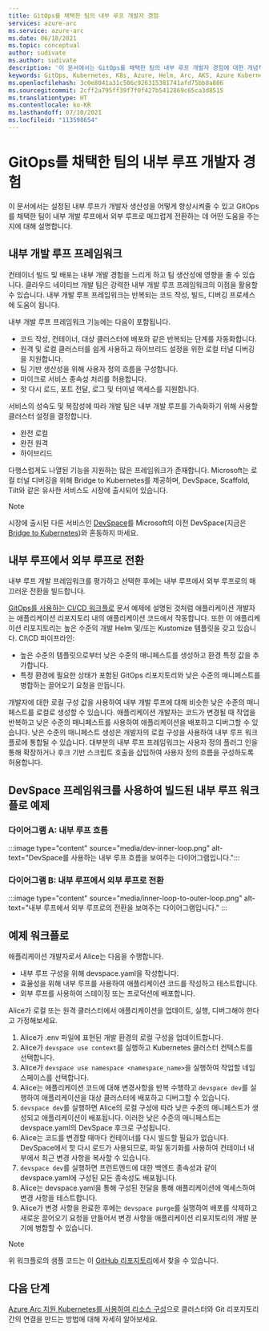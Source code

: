 ```yaml
---
title: GitOps를 채택한 팀의 내부 루프 개발자 경험
services: azure-arc
ms.service: azure-arc
ms.date: 06/18/2021
ms.topic: conceptual
author: sudivate
ms.author: sudivate
description: '이 문서에서는 GitOps를 채택한 팀의 내부 루프 개발자 경험에 대한 개념적인 개요를 제공합니다. '
keywords: GitOps, Kubernetes, K8s, Azure, Helm, Arc, AKS, Azure Kubernetes Service, 컨테이너, CI, CD, Azure DevOps, 내부 루프, 개발 경험
ms.openlocfilehash: 3c0e8041a31c506c926315381741afd75bb8a806
ms.sourcegitcommit: 2cff2a795ff39f7f0f427b5412869c65ca3d8515
ms.translationtype: HT
ms.contentlocale: ko-KR
ms.lasthandoff: 07/10/2021
ms.locfileid: "113598654"
---
```

# <a name="inner-loop-developer-experience-for-teams-adopting-gitops"></a>GitOps를 채택한 팀의 내부 루프 개발자 경험

이 문서에서는 설정된 내부 루프가 개발자 생산성을 어떻게 향상시켜줄 수 있고 GitOps를 채택한 팀이 내부 개발 루프에서 외부 루프로 매끄럽게 전환하는 데 어떤 도움을 주는지에 대해 설명합니다.

## <a name="inner-dev-loop-frameworks"></a>내부 개발 루프 프레임워크

컨테이너 빌드 및 배포는 내부 개발 경험을 느리게 하고 팀 생산성에 영향을 줄 수 있습니다. 클라우드 네이티브 개발 팀은 강력한 내부 개발 루프 프레임워크의 이점을 활용할 수 있습니다. 내부 개발 루프 프레임워크는 반복되는 코드 작성, 빌드, 디버깅 프로세스에 도움이 됩니다.

내부 개발 루프 프레임워크 기능에는 다음이 포함됩니다.

 
- 코드 작성, 컨테이너, 대상 클러스터에 배포와 같은 반복되는 단계를 자동화합니다. 
- 원격 및 로컬 클러스터를 쉽게 사용하고 하이브리드 설정을 위한 로컬 터널 디버깅을 지원합니다.
- 팀 기반 생산성을 위해 사용자 정의 흐름을 구성합니다.
- 마이크로 서비스 종속성 처리를 허용합니다. 
- 핫 다시 로드, 포트 전달, 로그 및 터미널 액세스를 지원합니다. 



서비스의 성숙도 및 복잡성에 따라 개발 팀은 내부 개발 루프를 가속화하기 위해 사용할 클러스터 설정을 결정합니다. 

* 완전 로컬
* 완전 원격
* 하이브리드 


다행스럽게도 나열된 기능을 지원하는 많은 프레임워크가 존재합니다. Microsoft는 로컬 터널 디버깅을 위해 Bridge to Kubernetes를 제공하며, DevSpace, Scaffold, Tilt와 같은 유사한 서비스도 시장에 출시되어 있습니다.

> [!NOTE]
> 시장에 출시된 다른 서비스인 [DevSpace](https://github.com/loft-sh/devspace)를 Microsoft의 이전 DevSpace(지금은 [Bridge to Kubernetes](https://code.visualstudio.com/docs/containers/bridge-to-kubernetes))와 혼동하지 마세요.


## <a name="inner-loop-to-outer-loop-transition"></a>내부 루프에서 외부 루프로 전환 

내부 루프 개발 프레임워크를 평가하고 선택한 후에는 내부 루프에서 외부 루프로의 매끄러운 전환을 빌드합니다.

[GitOps를 사용하는 CI/CD 워크플로](conceptual-gitops-ci-cd.md) 문서 예제에 설명된 것처럼 애플리케이션 개발자는 애플리케이션 리포지토리 내의 애플리케이션 코드에서 작동합니다. 또한 이 애플리케이션 리포지토리는 높은 수준의 개발 Helm 및/또는 Kustomize 템플릿을 갖고 있습니다. CI\CD 파이프라인:

* 높은 수준의 템플릿으로부터 낮은 수준의 매니페스트를 생성하고 환경 특정 값을 추가합니다.
* 특정 환경에 필요한 상태가 포함된 GitOps 리포지토리와 낮은 수준의 매니페스트를 병합하는 끌어오기 요청을 만듭니다. 

개발자에 대한 로컬 구성 값을 사용하여 내부 개발 루프에 대해 비슷한 낮은 수준의 매니페스트를 로컬로 생성할 수 있습니다. 애플리케이션 개발자는 코드가 변경될 때 작업을 반복하고 낮은 수준의 매니페스트를 사용하여 애플리케이션을 배포하고 디버그할 수 있습니다. 낮은 수준의 매니페스트 생성은 개발자의 로컬 구성을 사용하여 내부 루프 워크플로에 통합될 수 있습니다. 대부분의 내부 루프 프레임워크는 사용자 정의 플러그 인을 통해 확장하거나 후크 기반 스크립트 호출을 삽입하여 사용자 정의 흐름을 구성하도록 허용합니다. 

## <a name="example-inner-loop-workflow-built-with-devspace-framework"></a>DevSpace 프레임워크를 사용하여 빌드된 내부 루프 워크플로 예제


### <a name="diagram-a-inner-loop-flow"></a>다이어그램 A: 내부 루프 흐름
:::image type="content" source="media/dev-inner-loop.png" alt-text="DevSpace를 사용하는 내부 루프 흐름을 보여주는 다이어그램입니다.":::

### <a name="diagram-b-inner-loop-to-outer-loop-transition"></a>다이어그램 B: 내부 루프에서 외부 루프로 전환
:::image type="content" source="media/inner-loop-to-outer-loop.png" alt-text="내부 루프에서 외부 루프로의 전환을 보여주는 다이어그램입니다." :::


## <a name="example-workflow"></a>예제 워크플로
애플리케이션 개발자로서 Alice는 다음을 수행합니다.
- 내부 루프 구성을 위해 devspace.yaml을 작성합니다.
- 효율성을 위해 내부 루프를 사용하여 애플리케이션 코드를 작성하고 테스트합니다.
- 외부 루프를 사용하여 스테이징 또는 프로덕션에 배포합니다.


Alice가 로컬 또는 원격 클러스터에서 애플리케이션을 업데이트, 실행, 디버그해야 한다고 가정해보세요.

1. Alice가 .env 파일에 표현된 개발 환경의 로컬 구성을 업데이트합니다.
1. Alice가 `devspace use context`를 실행하고 Kubernetes 클러스터 컨텍스트를 선택합니다.
1.  Alice가 `devspace use namespace <namespace_name>`을 실행하여 작업할 네임스페이스를 선택합니다.
1.  Alice는 애플리케이션 코드에 대해 변경사항을 반복 수행하고 `devspace dev`를 실행하여 애플리케이션을 대상 클러스터에 배포하고 디버그할 수 있습니다.
1. `devspace dev`를 실행하면 Alice의 로컬 구성에 따라 낮은 수준의 매니페스트가 생성되고 애플리케이션이 배포됩니다. 이러한 낮은 수준의 매니페스트는 devspace.yaml의 DevSpace 후크로 구성됩니다.
1. Alice는 코드를 변경할 때마다 컨테이너를 다시 빌드할 필요가 없습니다. DevSpace에서 핫 다시 로드가 사용되므로, 파일 동기화를 사용하여 컨테이너 내부에서 최근 변경 사항을 복사할 수 있습니다.
1. `devspace dev`를 실행하면 프런트엔드에 대한 백엔드 종속성과 같이 devspace.yaml에 구성된 모든 종속성도 배포됩니다. 
1. Alice는 devspace.yaml을 통해 구성된 전달을 통해 애플리케이션에 액세스하여 변경 사항을 테스트합니다.
1. Alice가 변경 사항을 완료한 후에는 `devspace purge`를 실행하여 배포를 삭제하고 새로운 끌어오기 요청을 만들어서 변경 사항을 애플리케이션 리포지토리의 개발 분기에 병합할 수 있습니다.

> [!NOTE]
> 위 워크플로의 샘플 코드는 이 [GitHub 리포지토리](https://github.com/Azure/arc-cicd-demo-src)에서 찾을 수 있습니다.


## <a name="next-steps"></a>다음 단계
[Azure Arc 지원 Kubernetes를 사용하여 리소스 구성](./conceptual-configurations.md)으로 클러스터와 Git 리포지토리 간의 연결을 만드는 방법에 대해 자세히 알아보세요.